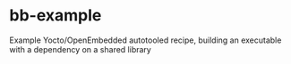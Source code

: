 bb-example
==========

Example Yocto/OpenEmbedded autotooled recipe, building an executable with a dependency on a shared library


